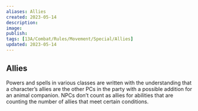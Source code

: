 ```yaml
---
aliases: Allies
created: 2023-05-14
description: 
image: 
publish: 
tags: [13A/Combat/Rules/Movement/Special/Allies]
updated: 2023-05-14
---
```


## Allies

Powers and spells in various classes are written with the understanding that a character’s allies are the other PCs in the party with a possible addition for an animal companion. NPCs don’t count as allies for abilities that are counting the number of allies that meet certain conditions.